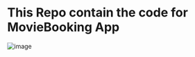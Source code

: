 # This Repo contain the code for MovieBooking App

![image](https://github.com/charumathi-N/MovieBookingApp/assets/62592988/90e09503-cee5-4e94-8232-cf39cde7fffb)



